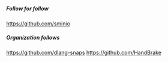 ##### Follow for follow

https://github.com/sminio

##### Organization follows

https://github.com/dlang-snaps
https://github.com/HandBrake

